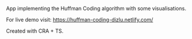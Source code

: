 App implementing the Huffman Coding algorithm with some visualisations.

For live demo visit: https://huffman-coding-dizlu.netlify.com/

Created with CRA + TS.
